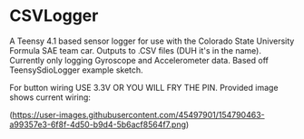 # CSVLogger
A Teensy 4.1 based sensor logger for use with the Colorado State University Formula SAE team car.
Outputs to .CSV files (DUH it's in the name).
Currently only logging Gyroscope and Accelerometer data.
Based off TeensySdioLogger example sketch.

For button wiring USE 3.3V OR YOU WILL FRY THE PIN. Provided image shows current wiring:

(https://user-images.githubusercontent.com/45497901/154790463-a99357e3-6f8f-4d50-b9d4-5b6acf8564f7.png)
